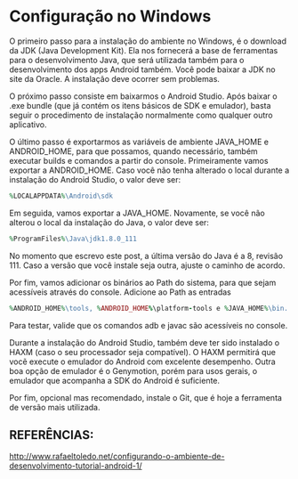 # Configuração no Windows

O primeiro passo para a instalação do ambiente no Windows, é o download da JDK (Java Development Kit). Ela nos fornecerá a base de ferramentas para o desenvolvimento Java, que será utilizada também para o desenvolvimento dos apps Android também. Você pode baixar a JDK no site da Oracle. A instalação deve ocorrer sem problemas.

O próximo passo consiste em baixarmos o Android Studio. Após baixar o .exe bundle (que já contém os itens básicos de SDK e emulador), basta seguir o procedimento de instalação normalmente como qualquer outro aplicativo.


O último passo é exportarmos as variáveis de ambiente JAVA_HOME e ANDROID_HOME, para que possamos, quando necessário, também executar builds e comandos a partir do console. Primeiramente vamos exportar a ANDROID_HOME. Caso você não tenha alterado o local durante a instalação do Android Studio, o valor deve ser:

```ruby
%LOCALAPPDATA%\Android\sdk
```
Em seguida, vamos exportar a JAVA_HOME. Novamente, se você não alterou o local da instalação do Java, o valor deve ser:

```ruby
%ProgramFiles%\Java\jdk1.8.0_111
```

No momento que escrevo este post, a última versão do Java é a 8, revisão 111. Caso a versão que você instale seja outra, ajuste o caminho de acordo.

Por fim, vamos adicionar os binários ao Path do sistema, para que sejam acessíveis através do console. Adicione ao Path as entradas 

```ruby
%ANDROID_HOME%\tools, %ANDROID_HOME%\platform-tools e %JAVA_HOME%\bin.
```

Para testar, valide que os comandos adb e javac são acessíveis no console.

Durante a instalação do Android Studio, também deve ter sido instalado o HAXM (caso o seu processador seja compatível). O HAXM permitirá que vocẽ execute o emulador do Android com excelente desempenho. Outra boa opção de emulador é o Genymotion, porém para usos gerais, o emulador que acompanha a SDK do Android é suficiente.

Por fim, opcional mas recomendado, instale o Git, que é hoje a ferramenta de versão mais utilizada.

## REFERÊNCIAS:

http://www.rafaeltoledo.net/configurando-o-ambiente-de-desenvolvimento-tutorial-android-1/